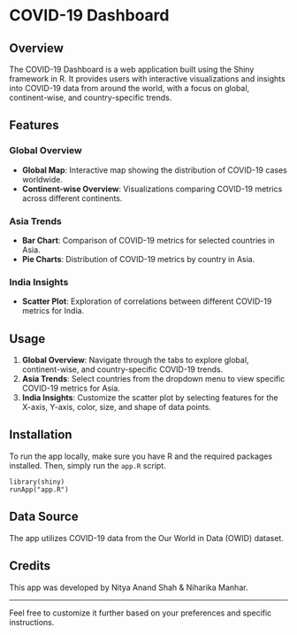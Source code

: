 # COVID-19 Dashboard

## Overview
The COVID-19 Dashboard is a web application built using the Shiny framework in R. It provides users with interactive visualizations and insights into COVID-19 data from around the world, with a focus on global, continent-wise, and country-specific trends.

## Features
### Global Overview
- **Global Map**: Interactive map showing the distribution of COVID-19 cases worldwide.
- **Continent-wise Overview**: Visualizations comparing COVID-19 metrics across different continents.

### Asia Trends
- **Bar Chart**: Comparison of COVID-19 metrics for selected countries in Asia.
- **Pie Charts**: Distribution of COVID-19 metrics by country in Asia.

### India Insights
- **Scatter Plot**: Exploration of correlations between different COVID-19 metrics for India.

## Usage
1. **Global Overview**: Navigate through the tabs to explore global, continent-wise, and country-specific COVID-19 trends.
2. **Asia Trends**: Select countries from the dropdown menu to view specific COVID-19 metrics for Asia.
3. **India Insights**: Customize the scatter plot by selecting features for the X-axis, Y-axis, color, size, and shape of data points.

## Installation
To run the app locally, make sure you have R and the required packages installed. Then, simply run the `app.R` script.

```
library(shiny)
runApp("app.R")
```

## Data Source
The app utilizes COVID-19 data from the Our World in Data (OWID) dataset.

## Credits
This app was developed by Nitya Anand Shah & Niharika Manhar.

---

Feel free to customize it further based on your preferences and specific instructions.
